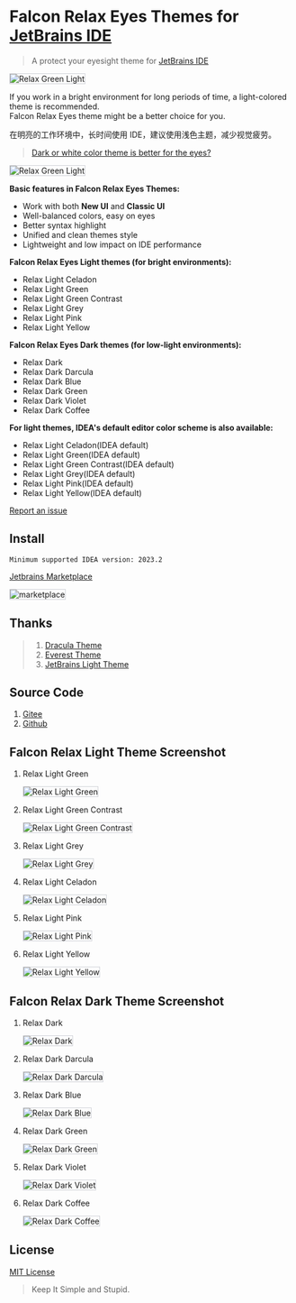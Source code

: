 # Falcon Relax Eyes Themes for [JetBrains IDE](https://plugins.jetbrains.com/plugin/26026-falcon-relax-eyes-light-theme)

> A protect your eyesight theme
> for [JetBrains IDE](https://plugins.jetbrains.com/plugin/26026-falcon-relax-eyes-light-theme)

<img src="./assets/home.png" alt="Relax Green Light" style="border: 1px solid #CED0D6;">

If you work in a bright environment for long periods of time, a light-colored theme is recommended.
<br/>
Falcon Relax Eyes theme might be a better choice for you.<br/>

在明亮的工作环境中，长时间使用 IDE，建议使用浅色主题，减少视觉疲劳。<br/>

> <a href="https://ux.stackexchange.com/questions/53264/dark-or-white-color-theme-is-better-for-the-eyes">Dark or white color theme is better for the eyes?</a>
<img src="./assets/about.jpg" alt="Relax Green Light" style="border: 1px solid #CED0D6;">

**Basic features in Falcon Relax Eyes Themes:**

- Work with both **New UI** and **Classic UI**
- Well-balanced colors, easy on eyes
- Better syntax highlight
- Unified and clean themes style
- Lightweight and low impact on IDE performance

**Falcon Relax Eyes Light themes (for bright environments):**

- Relax Light Celadon
- Relax Light Green
- Relax Light Green Contrast
- Relax Light Grey
- Relax Light Pink
- Relax Light Yellow

**Falcon Relax Eyes Dark themes (for low-light environments):**

- Relax Dark
- Relax Dark Darcula
- Relax Dark Blue
- Relax Dark Green
- Relax Dark Violet
- Relax Dark Coffee

<b>For light themes, IDEA's default editor color scheme is also available:</b>
- Relax Light Celadon(IDEA default)
- Relax Light Green(IDEA default)
- Relax Light Green Contrast(IDEA default)
- Relax Light Grey(IDEA default)
- Relax Light Pink(IDEA default)
- Relax Light Yellow(IDEA default)

<a href="https://github.com/panxiaoan/falcon-jetbrains-themes/issues">Report an issue</a>

## Install

```plain text
Minimum supported IDEA version: 2023.2
```

[Jetbrains Marketplace](https://plugins.jetbrains.com/plugin/26026-falcon-relax-eyes-light-theme)

<img src="./assets/marketplace.jpg" alt="marketplace" style="border: 1px solid #CED0D6;">

## Thanks

> 1. [Dracula Theme](https://plugins.jetbrains.com/plugin/12275-dracula-theme)
> 2. [Everest Theme](https://plugins.jetbrains.com/plugin/22653-everest-theme)
> 3. [JetBrains Light Theme](https://www.jetbrains.com/idea/)

## Source Code

1. [Gitee](https://gitee.com/panxiaoan/falcon-jetbrains-themes)
2. [Github](https://github.com/panxiaoan/falcon-jetbrains-themes)

## Falcon Relax Light Theme Screenshot

1. Relax Light Green

    <img src="./assets/relax-light-green.jpg" alt="Relax Light Green" style="border: 1px solid #CED0D6;">

2. Relax Light Green Contrast

    <img src="./assets/relax-light-green-contrast.jpg" alt="Relax Light Green Contrast" style="border: 1px solid #CED0D6;">

3. Relax Light Grey

    <img src="./assets/relax-light-grey.jpg" alt="Relax Light Grey" style="border: 1px solid #CED0D6;">

4. Relax Light Celadon

    <img src="./assets/relax-light-celadon.jpg" alt="Relax Light Celadon" style="border: 1px solid #CED0D6;">

5. Relax Light Pink

    <img src="./assets/relax-light-pink.jpg" alt="Relax Light Pink" style="border: 1px solid #CED0D6;">

6. Relax Light Yellow

    <img src="./assets/relax-light-yellow.jpg" alt="Relax Light Yellow" style="border: 1px solid #CED0D6;">

## Falcon Relax Dark Theme Screenshot

1. Relax Dark

    <img src="./assets/relax-dark.jpg" alt="Relax Dark" style="border: 1px solid #CED0D6;">

2. Relax Dark Darcula

    <img src="./assets/relax-dark-darcula.jpg" alt="Relax Dark Darcula" style="border: 1px solid #CED0D6;">

3. Relax Dark Blue

    <img src="./assets/relax-dark-blue.jpg" alt="Relax Dark Blue" style="border: 1px solid #CED0D6;">

4. Relax Dark Green

    <img src="./assets/relax-dark-green.jpg" alt="Relax Dark Green" style="border: 1px solid #CED0D6;">

5. Relax Dark Violet

    <img src="./assets/relax-dark-violet.jpg" alt="Relax Dark Violet" style="border: 1px solid #CED0D6;">

6. Relax Dark Coffee

    <img src="./assets/relax-dark-coffee.jpg" alt="Relax Dark Coffee" style="border: 1px solid #CED0D6;">

## License

[MIT License](./LICENSE)

> Keep It Simple and Stupid.